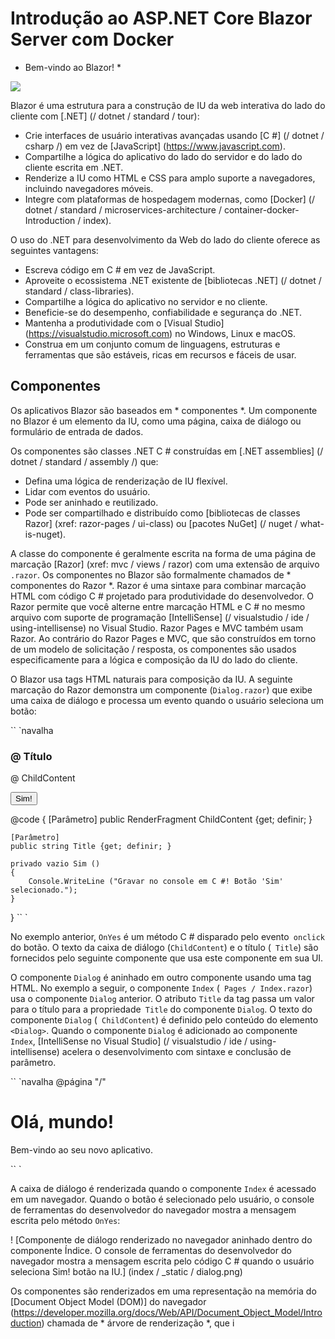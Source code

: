 # Introdução ao ASP.NET Core Blazor Server com Docker

* Bem-vindo ao Blazor! *

![](https://user-images.githubusercontent.com/52793184/111456254-86b43a80-86f5-11eb-9745-9558d0ea0caa.png)

Blazor é uma estrutura para a construção de IU da web interativa do lado do cliente com [.NET] (/ dotnet / standard / tour):

* Crie interfaces de usuário interativas avançadas usando [C #] (/ dotnet / csharp /) em vez de [JavaScript] (https://www.javascript.com).
* Compartilhe a lógica do aplicativo do lado do servidor e do lado do cliente escrita em .NET.
* Renderize a IU como HTML e CSS para amplo suporte a navegadores, incluindo navegadores móveis.
* Integre com plataformas de hospedagem modernas, como [Docker] (/ dotnet / standard / microservices-architecture / container-docker-Introduction / index).

O uso do .NET para desenvolvimento da Web do lado do cliente oferece as seguintes vantagens:

* Escreva código em C # em vez de JavaScript.
* Aproveite o ecossistema .NET existente de [bibliotecas .NET] (/ dotnet / standard / class-libraries).
* Compartilhe a lógica do aplicativo no servidor e no cliente.
* Beneficie-se do desempenho, confiabilidade e segurança do .NET.
* Mantenha a produtividade com o [Visual Studio] (https://visualstudio.microsoft.com) no Windows, Linux e macOS.
* Construa em um conjunto comum de linguagens, estruturas e ferramentas que são estáveis, ricas em recursos e fáceis de usar.

## Componentes

Os aplicativos Blazor são baseados em * componentes *. Um componente no Blazor é um elemento da IU, como uma página, caixa de diálogo ou formulário de entrada de dados.

Os componentes são classes .NET C # construídas em [.NET assemblies] (/ dotnet / standard / assembly /) que:

* Defina uma lógica de renderização de IU flexível.
* Lidar com eventos do usuário.
* Pode ser aninhado e reutilizado.
* Pode ser compartilhado e distribuído como [bibliotecas de classes Razor] (xref: razor-pages / ui-class) ou [pacotes NuGet] (/ nuget / what-is-nuget).

A classe do componente é geralmente escrita na forma de uma página de marcação [Razor] (xref: mvc / views / razor) com uma extensão de arquivo `.razor`. Os componentes no Blazor são formalmente chamados de * componentes do Razor *. Razor é uma sintaxe para combinar marcação HTML com código C # projetado para produtividade do desenvolvedor. O Razor permite que você alterne entre marcação HTML e C # no mesmo arquivo com suporte de programação [IntelliSense] (/ visualstudio / ide / using-intellisense) no Visual Studio. Razor Pages e MVC também usam Razor. Ao contrário do Razor Pages e MVC, que são construídos em torno de um modelo de solicitação / resposta, os componentes são usados ​​especificamente para a lógica e composição da IU do lado do cliente.

O Blazor usa tags HTML naturais para composição da IU. A seguinte marcação do Razor demonstra um componente (`Dialog.razor`) que exibe uma caixa de diálogo e processa um evento quando o usuário seleciona um botão:

`` `navalha
<div class = "card" style = "width: 22rem">
    <div class = "card-body">
        <h3 class = "card-title"> @ Título </h3>
        <p class = "card-text"> @ ChildContent </p>
        <button @ onclick = "OnYes"> Sim! </button>
    </div>
</div>

@code {
    [Parâmetro]
    public RenderFragment ChildContent {get; definir; }

    [Parâmetro]
    public string Title {get; definir; }

    privado vazio Sim ()
    {
        Console.WriteLine ("Gravar no console em C #! Botão 'Sim' selecionado.");
    }
}
`` `

No exemplo anterior, `OnYes` é um método C # disparado pelo evento` onclick` do botão. O texto da caixa de diálogo (`ChildContent`) e o título (` Title`) são fornecidos pelo seguinte componente que usa este componente em sua UI.

O componente `Dialog` é aninhado em outro componente usando uma tag HTML. No exemplo a seguir, o componente `Index` (` Pages / Index.razor`) usa o componente `Dialog` anterior. O atributo `Title` da tag passa um valor para o título para a propriedade` Title` do componente `Dialog`. O texto do componente `Dialog` (` ChildContent`) é definido pelo conteúdo do elemento `<Dialog>`. Quando o componente `Dialog` é adicionado ao componente` Index`, [IntelliSense no Visual Studio] (/ visualstudio / ide / using-intellisense) acelera o desenvolvimento com sintaxe e conclusão de parâmetro.

`` `navalha
@página "/"

<h1> Olá, mundo! </h1>

<p>
    Bem-vindo ao seu novo aplicativo.
</p>

<Dialog Title = "Saiba mais">
    Quer <i> aprender mais </i> sobre o Blazor?
</Dialog>
`` `

A caixa de diálogo é renderizada quando o componente `Index` é acessado em um navegador. Quando o botão é selecionado pelo usuário, o console de ferramentas do desenvolvedor do navegador mostra a mensagem escrita pelo método `OnYes`:

! [Componente de diálogo renderizado no navegador aninhado dentro do componente Índice. O console de ferramentas do desenvolvedor do navegador mostra a mensagem escrita pelo código C # quando o usuário seleciona Sim! botão na IU.] (index / _static / dialog.png)

Os componentes são renderizados em uma representação na memória do [Document Object Model (DOM)] do navegador (https://developer.mozilla.org/docs/Web/API/Document_Object_Model/Introduction) chamada de * árvore de renderização *, que i